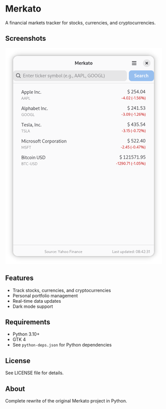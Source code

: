 # Merkato

A financial markets tracker for stocks, currencies, and cryptocurrencies.

## Screenshots

![](preview.png?raw=true)

## Features

- Track stocks, currencies, and cryptocurrencies
- Personal portfolio management
- Real-time data updates
- Dark mode support


## Requirements

- Python 3.10+
- GTK 4
- See `python-deps.json` for Python dependencies

## License

See LICENSE file for details.

## About

Complete rewrite of the original Merkato project in Python.
